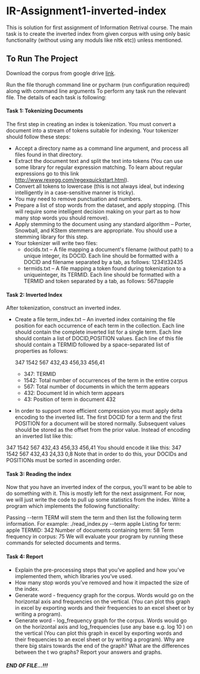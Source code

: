 # IR-Assignment1-inverted-index
This is solution for first assignment of Information Retrival course. The main task is to create the inverted index from given corpus with using only basic functionality (without using any moduls like nltk etc)) unless mentioned. 



## To Run The Project
Download the corpus from google drive [link](https://drive.google.com/file/d/1RJLTZbU_IKKWUTNEJiF78oJV3BRk5Guk/view?usp=sharing).

Run the file thorugh command line or pycharm (run configuration required) along with command line arguments
To perform any task run the relevant file. The details of each task is following:

#### Task 1: Tokenizing Documents
The first step in creating an index is tokenization. You must convert a document into a stream of tokens suitable for indexing. Your tokenizer should follow these steps:
  *  Accept a directory name as a command line argument, and process all files found in that directory.
  *  Extract the document text and split the text into tokens (You can use some library for regular expression matching. To learn about regular expressions go to               this link http://www.rexegg.com/regexquickstart.html).
  *  Convert all tokens to lowercase (this is not always ideal, but indexing intelligently in a case-sensitive manner is tricky). 
  *  You may need to remove punctuation and numbers.
  *  Prepare a list of stop words from the dataset, and apply stopping. (This will require some intelligent decision making on your part as to how many stop words you should remove).
  *  Apply stemming to the document using any standard algorithm – Porter, Snowball, and KStem stemmers are appropriate. You should use a stemming library for this step.
  *  Your tokenizer will write two files:
        - docids.txt – A file mapping a document's filename (without path) to a unique integer, its DOCID. Each line should be formatted with a DOCID and filename separated by a tab, as follows:
        1234\t32435
        - termids.txt – A file mapping a token found during tokenization to a uniqueinteger, its TERMID. Each line should be formatted with a TERMID and token separated by a tab, as follows:
          567\tapple
        
#### Task 2: Inverted Index
After tokenization, construct an inverted index.

  *  Create a file term_index.txt – An inverted index containing the file position for each occurrence of each term in the collection. Each line should contain the complete inverted list for a single term. Each line should contain a list of DOCID,POSITION values. Each line of this file should contain a TERMID followed by a space-separated list of properties as follows:
      
      347 1542 567 432,43 456,33 456,41
      - 347: TERMID
      - 1542: Total number of occurrences of the term in the entire corpus
      - 567: Total number of documents in which the term appears
      - 432: Document Id in which term appears
      - 43: Position of term in document 432
      
  * In order to support more efficient compression you must apply delta encoding to the inverted list. The first DOCID for a term and the first POSITION for a document will be stored normally. Subsequent values should be stored as the offset from the prior value. Instead of encoding an inverted list like this:
  
   347 1542 567 432,43 456,33 456,41
   You should encode it like this:
   347 1542 567 432,43 24,33 0,8
   Note that in order to do this, your DOCIDs and POSITIONs must be sorted in ascending order.
   
#### Task 3: Reading the index
Now that you have an inverted index of the corpus, you'll want to be able to do something with it. This is mostly left for the next assignment. For now, we will just write the code to pull up some statistics from the index. Write a program which implements the following functionality:

Passing --term TERM will stem the term and then list the following term information. For example:
./read_index.py --term apple
Listing for term: apple
TERMID: 342
Number of documents containing term: 58
Term frequency in corpus: 75
We will evaluate your program by running these commands for selected documents and terms.
  
  
#### Task 4: Report
  * Explain the pre-processing steps that you’ve applied and how you’ve implemented them, which libraries you’ve used.
  * How many stop words you’ve removed and how it impacted the size of the index.
  * Generate word - frequency graph for the corpus. Words would go on the horizontal axis and frequencies on the vertical. (You can plot this graph in excel by exporting words and their frequencies to an excel sheet or by writing a program).
  * Generate word - log_frequency graph for the corpus. Words would go on the horizontal axis and log_frequencies (use any base e.g. log 10 ) on the vertical (You can plot this graph in excel by exporting words and their frequencies to an excel sheet or by writing a program). Why are there big stairs towards the end of the graph? What are the differences between the t wo graphs? Report your answers and graphs.
  
  ##### END OF FILE...!!!

